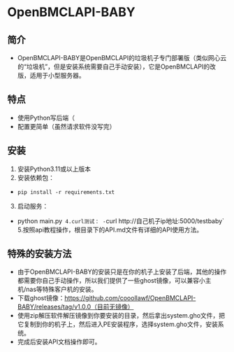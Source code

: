 # OpenBMCLAPI-BABY
## 简介
- OpenBMCLAPI-BABY是OpenBMCLAPI的垃圾机子专门部署版（类似网心云的“垃圾机”，但是安装系统需要自己手动安装），它是OpenBMCLAPI的改版，适用于小型服务器。
## 特点
- 使用Python写后端（
- 配置更简单（虽然请求软件没写完）
## 安装
1. 安装Python3.11或以上版本
2. 安装依赖包：
- `pip install -r requirements.txt`
3. 启动服务：
- python main.py`
4.curl测试：
-`curl http://自己机子ip地址:5000/testbaby`
5.按照api教程操作，根目录下的API.md文件有详细的API使用方法。
## 特殊的安装方法
- 由于OpenBMCLAPI-BABY的安装只是在你的机子上安装了后端，其他的操作都需要你自己手动操作，所以我们提供了一些ghost镜像，可以兼容小主机/nas等特殊客户机的安装。
- 下载ghost镜像：https://github.com/cooollawf/OpenBMCLAPI-BABY/releases/tag/v1.0.0（目前无镜像）
- 使用zip解压软件解压镜像到你要安装的目录，然后拿出system.gho文件，把它复制到你的机子上，然后进入PE安装程序，选择system.gho文件，安装系统。
- 完成后安装API文档操作即可。